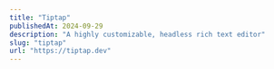 ```yaml
---
title: "Tiptap"
publishedAt: 2024-09-29
description: "A highly customizable, headless rich text editor"
slug: "tiptap"
url: "https://tiptap.dev"
---
```


